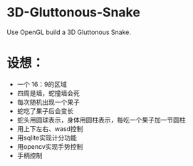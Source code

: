 # 3D-Gluttonous-Snake
Use OpenGL build a 3D Gluttonous Snake.

# 设想：
- 一个 16：9的区域
- 四周是墙，蛇撞墙会死
- 每次随机出现一个果子
- 蛇吃了果子后会变长
- 蛇头用圆球表示，身体用圆柱表示，每吃一个果子加一节圆柱
- 用上下左右、wasd控制
- 用sqlite实现计分功能
- 用opencv实现手势控制
- 手柄控制
